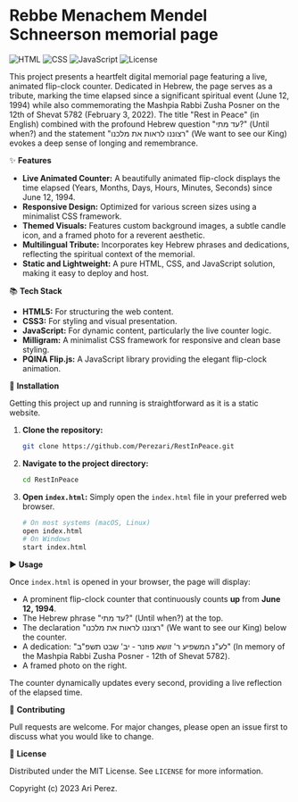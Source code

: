 # Rebbe Menachem Mendel Schneerson memorial page

![HTML](https://img.shields.io/badge/Language-HTML5-orange.svg)
![CSS](https://img.shields.io/badge/Language-CSS3-blue.svg)
![JavaScript](https://img.shields.io/badge/Language-JavaScript-yellow.svg)
![License](https://img.shields.io/badge/License-MIT-green.svg)

This project presents a heartfelt digital memorial page featuring a live, animated flip-clock counter. Dedicated in Hebrew, the page serves as a tribute, marking the time elapsed since a significant spiritual event (June 12, 1994) while also commemorating the Mashpia Rabbi Zusha Posner on the 12th of Shevat 5782 (February 3, 2022). The title "Rest in Peace" (in English) combined with the profound Hebrew question "עד מתי?" (Until when?) and the statement "רצוננו לראות את מלכנו" (We want to see our King) evokes a deep sense of longing and remembrance.

✨ **Features**

*   **Live Animated Counter:** A beautifully animated flip-clock displays the time elapsed (Years, Months, Days, Hours, Minutes, Seconds) since June 12, 1994.
*   **Responsive Design:** Optimized for various screen sizes using a minimalist CSS framework.
*   **Themed Visuals:** Features custom background images, a subtle candle icon, and a framed photo for a reverent aesthetic.
*   **Multilingual Tribute:** Incorporates key Hebrew phrases and dedications, reflecting the spiritual context of the memorial.
*   **Static and Lightweight:** A pure HTML, CSS, and JavaScript solution, making it easy to deploy and host.

📚 **Tech Stack**

*   **HTML5:** For structuring the web content.
*   **CSS3:** For styling and visual presentation.
*   **JavaScript:** For dynamic content, particularly the live counter logic.
*   **Milligram:** A minimalist CSS framework for responsive and clean base styling.
*   **PQINA Flip.js:** A JavaScript library providing the elegant flip-clock animation.

🚀 **Installation**

Getting this project up and running is straightforward as it is a static website.

1.  **Clone the repository:**
    ```bash
    git clone https://github.com/Perezari/RestInPeace.git
    ```
2.  **Navigate to the project directory:**
    ```bash
    cd RestInPeace
    ```
3.  **Open `index.html`:**
    Simply open the `index.html` file in your preferred web browser.
    ```bash
    # On most systems (macOS, Linux)
    open index.html
    # On Windows
    start index.html
    ```

▶️ **Usage**

Once `index.html` is opened in your browser, the page will display:

*   A prominent flip-clock counter that continuously counts **up** from **June 12, 1994**.
*   The Hebrew phrase "עד מתי?" (Until when?) at the top.
*   The declaration "רצוננו לראות את מלכנו" (We want to see our King) below the counter.
*   A dedication: "לע"נ המשפיע ר' זושא פוזנר - יב' שבט תשפ"ב" (In memory of the Mashpia Rabbi Zusha Posner - 12th of Shevat 5782).
*   A framed photo on the right.

The counter dynamically updates every second, providing a live reflection of the elapsed time.

🤝 **Contributing**

Pull requests are welcome. For major changes, please open an issue first to discuss what you would like to change.

📝 **License**

Distributed under the MIT License. See `LICENSE` for more information.

Copyright (c) 2023 Ari Perez.